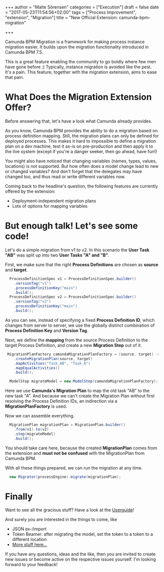 +++
author = "Malte Sörensen"
categories = ["Execution"]
draft = false
date = "2017-05-23T11:54:56+02:00"
tags = ["Process Improvement", "extension", "Migration"]
title = "New Official Extension: camunda-bpm-migration"

+++

Camunda BPM Migration is a framework for making process instance migration easier. It builds upon the migration functionality introduced in Camunda BPM 7.5. 

This is a great feature enabling the community to go boldly where few men have gone before ;)
Typically, instance migration is avoided like the pest. It's a pain. This feature, together with the migration extension, aims to ease that pain.

# What Does the Migration Extension Offer?

Before answering that, let's have a look what Camunda already provides.

As you know, Camunda BPM provides the ability to do a migration based on process definition mapping. Still, the migration plans can only be defined for deployed processes. This makes it hard to impossible to define a migration plan on a dev machine, test it as-is on pre-production and then apply it to the live system (except if you're a danger seeker, then go ahead, have fun!)

You might also have noticed that changing variables (names, types, values, locations) is not supported. But how often does a model change lead to new or changed variables? And don't forget that the delegates may have changed too, and thus read or write different variables now.

Coming back to the headline's question, the following features are currently offered by the extension:

* Deployment-independent migration plans
* Lots of options for mapping variables

# But enough talk! Let's see some code!

Let's do a simple migration from v1 to v2.
In this scenario the **User Task "AB"** was split up into two **User Tasks "A" and "B"**.

First, we make sure that the right **Process Definitions** are chosen as **source** and **target**.

```java
  ProcessDefinitionSpec v1 = ProcessDefinitionSpec.builder()
    .versionTag("v1")
    .processDefinitionKey("main")
    .build();
  ProcessDefinitionSpec v2 = ProcessDefinitionSpec.builder()
    .versionTag("v2")
    .processDefinitionKey("main")
    .build();

```

As you can see, instead of specifying a fixed **Process Definition ID**, which changes from server to server,
we use the globally distinct combination of **Process Definition Key** and **Version Tag**.

Next, we define the **mapping** from the source Process Definition to the target Process Definition,
and create a new **Migration Step** out of it.

```java
 MigrationPlanFactory camundaMigrationPlanFactory = (source, target) -> runtimeService
    .createMigrationPlan(source, target)
    .mapActivities("Task_AB", "Task_A")
    .mapEqualActivities()
    .build();

  ModelStep migrateModel = new ModelStep(camundaMigrationPlanFactory);
```

Here we use **Camunda's Migration Plan** to map the old task "AB" to the new task "A". 
And because we can't create the Migration Plan without first resolving the Process Definition IDs, an indirection via a **MigrationPlanFactory** is used.

Now we can assemble everything.

```java 
  MigrationPlan migrationPlan = MigrationPlan.builder()
    .from(v1).to(v2)
    .step(migrateModel)
    .build();
```

You should take care here, because the created **MigrationPlan** comes from the extension and **must not be confused** with the MigrationPlan from Camunda BPM.

With all these things prepared, we can run the migration at any time.

```java  
  new Migrator(processEngine).migrate(migrationPlan);
```

# Finally

Want to see all the gracious stuff? Have a look at the [Userguide](https://github.com/camunda/camunda-bpm-migration/blob/develop/USERGUIDE.md)!

And surely you are interested in the things to come, like

* JSON ex-/import
* Token Beamer: after migrating the model, set the token to a token to a different location
* [More stuff here...](https://github.com/camunda/camunda-bpm-migration/issues)

If you have any questions, ideas and the like, then you are invited to create new issues or become active on the respective issues yourself.
I'm looking forward to your feedback!
